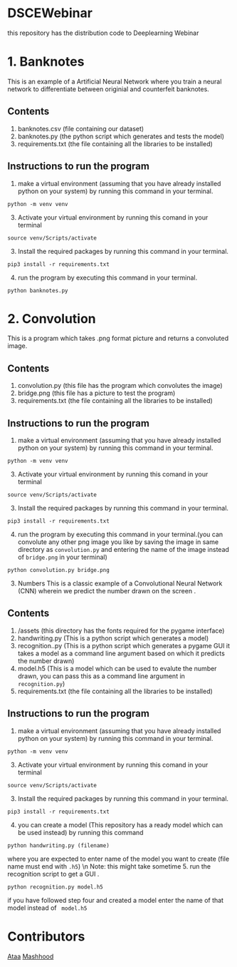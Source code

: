 # DSCEWebinar
this repository has the distribution code to Deeplearning Webinar
# 1. Banknotes 
This is an example of a Artificial Neural Network where you train a neural network to differentiate between originial and counterfeit banknotes.
## Contents
1. banknotes.csv (file containing our dataset)
2. banknotes.py (the python script which generates and tests the model)
3. requirements.txt (the file containing all the libraries to be installed)
## Instructions to run the program
1. make a virtual environment (assuming that you have already installed python on your system) by running this command in your terminal.
```
python -m venv venv
```
3. Activate your virtual environment by running this comand in your terminal
```
source venv/Scripts/activate
```
3. Install the required packages by running this command in your terminal.
```
pip3 install -r requirements.txt
```
4. run the program by executing this command in your terminal.
```
python banknotes.py
```
 # 2. Convolution 
 This is a program which takes .png format picture and returns a convoluted image.
 ## Contents
 1. convolution.py (this file has the program which convolutes the image)
 2. bridge.png (this file has a picture to test the program)
 3. requirements.txt (the file containing all the libraries to be installed)
 
## Instructions to run the program
1. make a virtual environment (assuming that you have already installed python on your system) by running this command in your terminal.
```
python -m venv venv
```
3. Activate your virtual environment by running this comand in your terminal
```
source venv/Scripts/activate
```
3. Install the required packages by running this command in your terminal.
```
pip3 install -r requirements.txt
```
4. run the program by executing this command in your terminal.(you can convolute any other png image you like by saving the image in same directory as ```convolution.py``` and entering the name of the image instead of ```bridge.png``` in your terminal)
```
python convolution.py bridge.png
```
3. Numbers
This is a classic example of a Convolutional Neural Network (CNN) wherein we predict the number drawn on the screen .
## Contents
1. /assets (this directory has the fonts required for the pygame interface)
2. handwriting.py (This is a python script which generates a model)
3. recognition..py (This is a python script which generates a pygame GUI it takes a model as a command line argument based on which it predicts the number drawn)
4. model.h5 (This is a model which can be used to evalute the number drawn, you can pass this as a command line argument in ```recognition.py```)
5. requirements.txt (the file containing all the libraries to be installed)
## Instructions to run the program
1. make a virtual environment (assuming that you have already installed python on your system) by running this command in your terminal.
```
python -m venv venv
```
3. Activate your virtual environment by running this comand in your terminal
```
source venv/Scripts/activate
```
3. Install the required packages by running this command in your terminal.
```
pip3 install -r requirements.txt
```
4. you can create a model (This repository has a ready model which can be used instead) by running this command
```
python handwriting.py (filename)
```
where you are expected to enter name of the model you want to create (file name must end with ```.h5```) 
\n Note: this might take sometime
5. run the recognition script to get a GUI .
```
python recognition.py model.h5
```
if you have followed step four and created a model enter the name of that model instead of ``` model.h5```
# Contributors 
[Ataa](github.com/ataago)
[Mashhood](github.com/MASHOD0)

